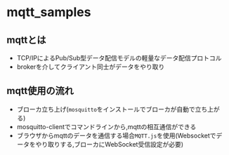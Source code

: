 # mqtt_samples

## mqttとは

- TCP/IPによるPub/Sub型データ配信モデルの軽量なデータ配信プロトコル
- brokerを介してクライアント同士がデータをやり取り

## mqtt使用の流れ

- ブローカ立ち上げ(`mosquitto`をインストールでブローカが自動で立ち上がる)
- mosquitto-clientでコマンドラインから,mqttの相互通信ができる
- ブラウザからmqttのデータを通信する場合`MQTT.js`を使用(Websocketでデータをやり取りする,ブローカにWebSocket受信設定が必要)


